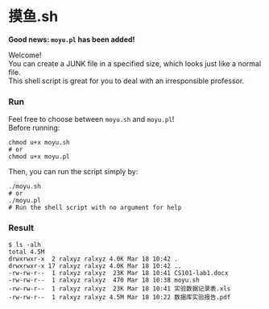 # 摸鱼.sh

**Good news: `moyu.pl` has been added!**  

Welcome!  
You can create a JUNK file in a specified size, 
which looks just like a normal file.  
This shell script is great for you to deal with an irresponsible professor.  



### Run
Feel free to choose between `moyu.sh` and `moyu.pl`!  
Before running:  

```shell
chmod u+x moyu.sh
# or
chmod u+x moyu.pl
```

Then, you can run the script simply by:  

```shell
./moyu.sh
# or
./moyu.pl
# Run the shell script with no argument for help 
```


### Result
```shell
$ ls -alh
total 4.5M
drwxrwxr-x  2 ralxyz ralxyz 4.0K Mar 18 10:42 .
drwxrwxr-x 17 ralxyz ralxyz 4.0K Mar 18 10:42 ..
-rw-rw-r--  1 ralxyz ralxyz  23K Mar 18 10:41 CS101-lab1.docx
-rw-rw-r--  1 ralxyz ralxyz  470 Mar 18 10:38 moyu.sh
-rw-rw-r--  1 ralxyz ralxyz  23K Mar 18 10:41 实验数据记录表.xls
-rw-rw-r--  1 ralxyz ralxyz 4.5M Mar 18 10:22 数据库实验报告.pdf
```
